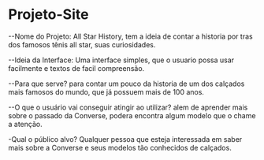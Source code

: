 # Projeto-Site

--Nome do Projeto: All Star History, tem a ideia de contar a historia por tras dos famosos tênis all star, suas curiosidades.

--Ideia da Interface: Uma interface simples, que o usuario possa usar facilmente e textos de facil compreensão.

--Para que serve? para contar um pouco da historia de um dos calçados mais famosos do mundo, que já possuem mais de 100 anos.

--O que o usuário vai conseguir atingir ao utilizar? alem de aprender mais sobre o passado da Converse, podera encontra algum modelo que o chame a atenção.

-Qual o público alvo? Qualquer pessoa que esteja interessada em saber mais sobre a Converse e seus modelos tão conhecidos de calçados.